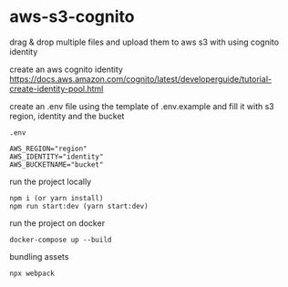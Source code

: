 # aws-s3-cognito

drag & drop multiple files and upload them to aws s3 with using cognito identity

create an aws cognito identity\
https://docs.aws.amazon.com/cognito/latest/developerguide/tutorial-create-identity-pool.html

create an .env file using the template of .env.example and fill it with s3 region, identity and the bucket

```
.env

AWS_REGION="region"
AWS_IDENTITY="identity"
AWS_BUCKETNAME="bucket"
```

run the project locally

```
npm i (or yarn install)
npm run start:dev (yarn start:dev)
```

run the project on docker

```
docker-compose up --build
```

bundling assets

```
npx webpack
```
